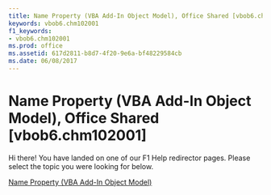 ```yaml
---
title: Name Property (VBA Add-In Object Model), Office Shared [vbob6.chm102001]
keywords: vbob6.chm102001
f1_keywords:
- vbob6.chm102001
ms.prod: office
ms.assetid: 617d2811-b8d7-4f20-9e6a-bf48229584cb
ms.date: 06/08/2017
---
```



# Name Property (VBA Add-In Object Model), Office Shared [vbob6.chm102001]

Hi there! You have landed on one of our F1 Help redirector pages. Please select the topic you were looking for below.

[Name Property (VBA Add-In Object Model)](http://msdn.microsoft.com/library/c393694c-f28f-acda-968c-f93defaad3c1%28Office.15%29.aspx)

